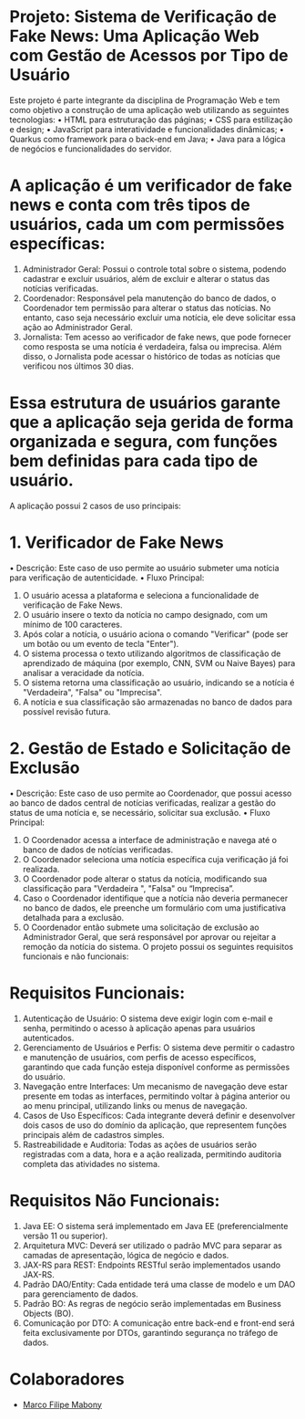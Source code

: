 # Projeto: Sistema de Verificação de Fake News: Uma Aplicação Web com Gestão de Acessos por Tipo de Usuário

Este projeto é parte integrante da disciplina de Programação Web e tem como objetivo a construção de uma aplicação web utilizando as seguintes tecnologias:
•	HTML para estruturação das páginas;
•	CSS para estilização e design;
•	JavaScript para interatividade e funcionalidades dinâmicas;
•	Quarkus como framework para o back-end em Java;
•	Java para a lógica de negócios e funcionalidades do servidor.

# A aplicação é um verificador de fake news e conta com três tipos de usuários, cada um com permissões específicas:
1.	Administrador Geral: Possui o controle total sobre o sistema, podendo cadastrar e excluir usuários, além de excluir e alterar o status das notícias verificadas.
2.	Coordenador: Responsável pela manutenção do banco de dados, o Coordenador tem permissão para alterar o status das notícias. No entanto, caso seja necessário excluir uma notícia, ele deve solicitar essa ação ao Administrador Geral.
3.	Jornalista: Tem acesso ao verificador de fake news, que pode fornecer como resposta se uma notícia é verdadeira, falsa ou imprecisa. Além disso, o Jornalista pode acessar o histórico de todas as notícias que verificou nos últimos 30 dias.

# Essa estrutura de usuários garante que a aplicação seja gerida de forma organizada e segura, com funções bem definidas para cada tipo de usuário.
A aplicação possui 2 casos de uso principais:

# 1. Verificador de Fake News
•	Descrição: Este caso de uso permite ao usuário submeter uma notícia para verificação de autenticidade.
•	Fluxo Principal:
1.	O usuário acessa a plataforma e seleciona a funcionalidade de verificação de Fake News.
2.	O usuário insere o texto da notícia no campo designado, com um mínimo de 100 caracteres.
3.	Após colar a notícia, o usuário aciona o comando "Verificar" (pode ser um botão ou um evento de tecla "Enter").
4.	O sistema processa o texto utilizando algoritmos de classificação de aprendizado de máquina (por exemplo, CNN, SVM ou Naive Bayes) para analisar a veracidade da notícia.
5.	O sistema retorna uma classificação ao usuário, indicando se a notícia é "Verdadeira", "Falsa" ou "Imprecisa".
6.	A notícia e sua classificação são armazenadas no banco de dados para possível revisão futura.

# 2. Gestão de Estado e Solicitação de Exclusão
•	Descrição: Este caso de uso permite ao Coordenador, que possui acesso ao banco de dados central de notícias verificadas, realizar a gestão do status de uma notícia e, se necessário, solicitar sua exclusão.
•	Fluxo Principal:
1.	O Coordenador acessa a interface de administração e navega até o banco de dados de notícias verificadas.
2.	O Coordenador seleciona uma notícia específica cuja verificação já foi realizada.
3.	O Coordenador pode alterar o status da notícia, modificando sua classificação para "Verdadeira ", "Falsa" ou “Imprecisa”.
4.	Caso o Coordenador identifique que a notícia não deveria permanecer no banco de dados, ele preenche um formulário com uma justificativa detalhada para a exclusão.
5.	O Coordenador então submete uma solicitação de exclusão ao Administrador Geral, que será responsável por aprovar ou rejeitar a remoção da notícia do sistema.
O projeto possui os seguintes requisitos funcionais e não funcionais: 

# Requisitos Funcionais:
1.	Autenticação de Usuário: O sistema deve exigir login com e-mail e senha, permitindo o acesso à aplicação apenas para usuários autenticados.
2.	Gerenciamento de Usuários e Perfis: O sistema deve permitir o cadastro e manutenção de usuários, com perfis de acesso específicos, garantindo que cada função esteja disponível conforme as permissões do usuário.
3.	Navegação entre Interfaces: Um mecanismo de navegação deve estar presente em todas as interfaces, permitindo voltar à página anterior ou ao menu principal, utilizando links ou menus de navegação.
4.	Casos de Uso Específicos: Cada integrante deverá definir e desenvolver dois casos de uso do domínio da aplicação, que representem funções principais além de cadastros simples.
5.	Rastreabilidade e Auditoria: Todas as ações de usuários serão registradas com a data, hora e a ação realizada, permitindo auditoria completa das atividades no sistema.

# Requisitos Não Funcionais:
1.	Java EE: O sistema será implementado em Java EE (preferencialmente versão 11 ou superior).
2.	Arquitetura MVC: Deverá ser utilizado o padrão MVC para separar as camadas de apresentação, lógica de negócio e dados.
3.	JAX-RS para REST: Endpoints RESTful serão implementados usando JAX-RS.
4.	Padrão DAO/Entity: Cada entidade terá uma classe de modelo e um DAO para gerenciamento de dados.
5.	Padrão BO: As regras de negócio serão implementadas em Business Objects (BO).
6.	Comunicação por DTO: A comunicação entre back-end e front-end será feita exclusivamente por DTOs, garantindo segurança no tráfego de dados.

# Colaboradores 

* [Marco Filipe Mabony ](https://github.com/marcomabony)

